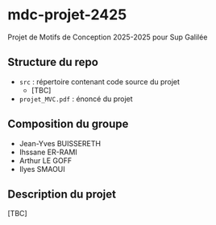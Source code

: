 # mdc-projet-2425
Projet de Motifs de Conception 2025-2025 pour Sup Galilée

## Structure du repo
- `src` : répertoire contenant code source du projet
  - \[TBC\]
- `projet_MVC.pdf` : énoncé du projet

## Composition du groupe
- Jean-Yves BUISSERETH
- Ihssane ER-RAMI
- Arthur LE GOFF
- Ilyes SMAOUI

## Description du projet
\[TBC\]

